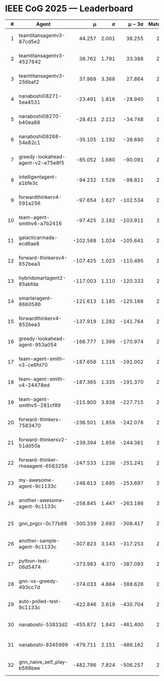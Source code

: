 # IEEE CoG 2025 — Leaderboard

| # | Agent | μ | σ | μ − 3σ | Matches | Updated |
|---:|---|---:|---:|---:|---:|---|
| 1 | teamtitansagentv3-87cd5e2 | 44.257 | 2.001 | 38.255 | 2800 | 2025-08-27 19:05 |
| 2 | teamtitansagentv3-4527642 | 38.762 | 1.791 | 33.388 | 2600 | 2025-08-27 19:05 |
| 3 | teamtitansagentv3-256baf2 | 37.968 | 3.368 | 27.864 | 2780 | 2025-08-27 19:05 |
| 4 | nanaboshi08271-5ea4531 | -23.491 | 1.816 | -28.940 | 1060 | 2025-08-27 19:05 |
| 5 | nanaboshi08270-b40ea88 | -28.413 | 2.112 | -34.748 | 1618 | 2025-08-27 19:05 |
| 6 | nanaboshi08268-54e82c1 | -35.105 | 1.192 | -38.680 | 2438 | 2025-08-27 19:05 |
| 7 | greedy-lookahead-agent-v2-e75e8f5 | -85.052 | 1.680 | -90.091 | 2418 | 2025-08-27 19:05 |
| 8 | intelligentagent-a1bfe3c | -94.232 | 1.526 | -98.811 | 2476 | 2025-08-27 19:05 |
| 9 | forwardthinkerv4-591a256 | -97.654 | 1.627 | -102.534 | 2278 | 2025-08-27 19:05 |
| 10 | team-agent-smithv6-a7b2416 | -97.425 | 2.162 | -103.911 | 3220 | 2025-08-27 19:05 |
| 11 | galacticarmada-ecd6ae8 | -102.568 | 1.024 | -105.641 | 2560 | 2025-08-27 19:05 |
| 12 | forward-thinkersv4-852bea3 | -107.425 | 1.023 | -110.495 | 2393 | 2025-08-27 19:05 |
| 13 | hybridsmartagent2-85abfda | -117.003 | 1.110 | -120.333 | 2282 | 2025-08-27 19:05 |
| 14 | smarteragent-8660586 | -121.613 | 1.185 | -125.168 | 2330 | 2025-08-27 19:05 |
| 15 | forwardthinkerv4-852bea3 | -137.919 | 1.282 | -141.764 | 2129 | 2025-08-27 19:05 |
| 16 | greedy-lookahead-agent-953a054 | -166.777 | 1.399 | -170.974 | 2618 | 2025-08-27 19:05 |
| 17 | team-agent-smith-v3-ce6fd70 | -187.656 | 1.115 | -191.002 | 2874 | 2025-08-27 19:05 |
| 18 | team-agent-smith-v4-24478ed | -187.365 | 1.335 | -191.370 | 2814 | 2025-08-27 19:05 |
| 19 | team-agent-smithv5-281cf89 | -215.900 | 3.938 | -227.715 | 2860 | 2025-08-27 19:05 |
| 20 | forward-thinkers-7583470 | -236.501 | 1.859 | -242.078 | 2920 | 2025-08-27 19:05 |
| 21 | forward-thinkersv2-51dd50a | -239.394 | 1.656 | -244.361 | 3106 | 2025-08-27 19:05 |
| 22 | forward-thinker-rheaagent-6563256 | -247.533 | 1.236 | -251.241 | 2746 | 2025-08-27 19:05 |
| 23 | my-awesome-agent-9c1133c | -248.613 | 1.695 | -253.697 | 3520 | 2025-08-27 19:05 |
| 24 | another-awesome-agent-9c1133c | -258.845 | 1.447 | -263.186 | 3240 | 2025-08-27 19:05 |
| 25 | gnn_prgcr-0c77b88 | -300.339 | 2.693 | -308.417 | 2400 | 2025-08-27 19:05 |
| 26 | another-sample-agent-9c1133c | -307.823 | 3.143 | -317.253 | 2960 | 2025-08-27 19:05 |
| 27 | python-test-06d5474 | -373.983 | 4.370 | -387.093 | 2270 | 2025-08-27 19:05 |
| 28 | gnn-vs-greedy-493cc7d | -374.033 | 4.864 | -388.626 | 2540 | 2025-08-27 19:05 |
| 29 | auto-polled-test-9c1133c | -422.846 | 2.619 | -430.704 | 2440 | 2025-08-27 19:05 |
| 30 | nanaboshi-53833d2 | -455.872 | 1.843 | -461.400 | 2420 | 2025-08-27 19:05 |
| 31 | nanaboshi-8345999 | -479.711 | 2.151 | -486.162 | 2730 | 2025-08-27 19:05 |
| 32 | gnn_naive_self_play-b568bee | -482.786 | 7.824 | -506.257 | 2060 | 2025-08-27 19:05 |
